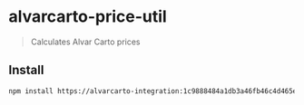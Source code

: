 # alvarcarto-price-util

> Calculates Alvar Carto prices

## Install

```bash
npm install https://alvarcarto-integration:1c9888484a1db3a46fb46c4d465ea4edc6d93196@github.com/kimmobrunfeldt/alvarcarto-price-util.git
```
